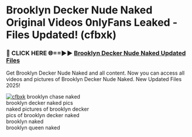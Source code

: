 # Brooklyn Decker Nude Naked Original Videos 0nlyFans Leaked - Files Updated! (cfbxk)

<h3>🔴 CLICK HERE 🌐==►► <a href="https://tinyurl.com/yckcrads" rel="nofollow">Brooklyn Decker Nude Naked Updated Files</a></h3>

Get Brooklyn Decker Nude Naked and all content. Now you can access all videos and pictures of Brooklyn Decker Nude Naked. New Updated Files 2025!

[![cfbxk](https://i.imgur.com/hpKpOFt.gif)](https://tinyurl.com/yckcrads)
brooklyn chase naked<br>
brooklyn decker naked pics<br>
naked pictures of brooklyn decker<br>
pics of brooklyn decker naked<br>
brooklyn naked<br>
brooklyn queen naked